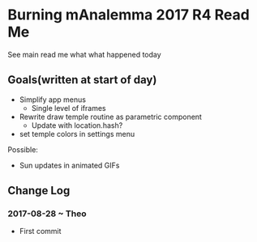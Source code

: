 

# Burning mAnalemma 2017 R4 Read Me

See main read me what what happened today

## Goals(written at start of day)

* Simplify app menus
	* Single level of iframes
* Rewrite draw temple routine as parametric component
	* Update with location.hash?
* set temple colors in settings menu

Possible:

* Sun updates in animated GIFs


## Change Log

### 2017-08-28 ~ Theo

* First commit
